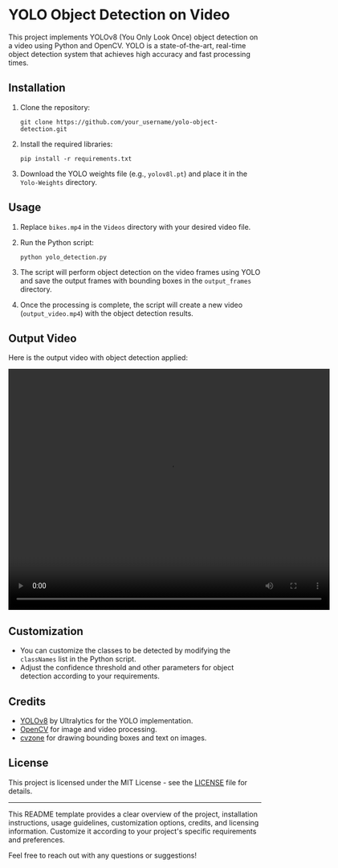 # YOLO Object Detection on Video

This project implements YOLOv8 (You Only Look Once) object detection on a video using Python and OpenCV. YOLO is a state-of-the-art, real-time object detection system that achieves high accuracy and fast processing times.

## Installation

1. Clone the repository:

    ```
    git clone https://github.com/your_username/yolo-object-detection.git
    ```

2. Install the required libraries:

    ```
    pip install -r requirements.txt
    ```

3. Download the YOLO weights file (e.g., `yolov8l.pt`) and place it in the `Yolo-Weights` directory.

## Usage

1. Replace `bikes.mp4` in the `Videos` directory with your desired video file.

2. Run the Python script:

    ```
    python yolo_detection.py
    ```

3. The script will perform object detection on the video frames using YOLO and save the output frames with bounding boxes in the `output_frames` directory.

4. Once the processing is complete, the script will create a new video (`output_video.mp4`) with the object detection results.

## Output Video

Here is the output video with object detection applied:

<video width="640" height="480" controls>
  <source src="output_video.mp4" type="video/mp4">
  Your browser does not support the video tag.
</video>

## Customization

- You can customize the classes to be detected by modifying the `classNames` list in the Python script.
- Adjust the confidence threshold and other parameters for object detection according to your requirements.

## Credits

- [YOLOv8](https://github.com/ultralytics) by Ultralytics for the YOLO implementation.
- [OpenCV](https://opencv.org/) for image and video processing.
- [cvzone](https://github.com/cvzone/cvzone) for drawing bounding boxes and text on images.

## License

This project is licensed under the MIT License - see the [LICENSE](LICENSE) file for details.

---

This README template provides a clear overview of the project, installation instructions, usage guidelines, customization options, credits, and licensing information. Customize it according to your project's specific requirements and preferences.

Feel free to reach out with any questions or suggestions!
